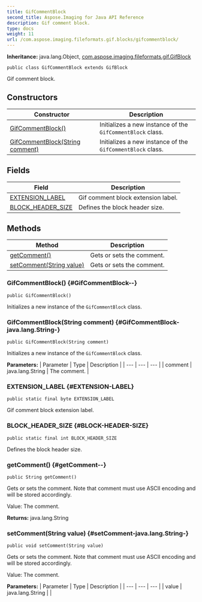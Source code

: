 ```yaml
---
title: GifCommentBlock
second_title: Aspose.Imaging for Java API Reference
description: Gif comment block.
type: docs
weight: 11
url: /com.aspose.imaging.fileformats.gif.blocks/gifcommentblock/
---
```

**Inheritance:**
java.lang.Object, [com.aspose.imaging.fileformats.gif.GifBlock](../../com.aspose.imaging.fileformats.gif/gifblock)
```
public class GifCommentBlock extends GifBlock
```

Gif comment block.
## Constructors

| Constructor | Description |
| --- | --- |
| [GifCommentBlock()](#GifCommentBlock--) | Initializes a new instance of the `GifCommentBlock` class. |
| [GifCommentBlock(String comment)](#GifCommentBlock-java.lang.String-) | Initializes a new instance of the `GifCommentBlock` class. |
## Fields

| Field | Description |
| --- | --- |
| [EXTENSION_LABEL](#EXTENSION-LABEL) | Gif comment block extension label. |
| [BLOCK_HEADER_SIZE](#BLOCK-HEADER-SIZE) | Defines the block header size. |
## Methods

| Method | Description |
| --- | --- |
| [getComment()](#getComment--) | Gets or sets the comment. |
| [setComment(String value)](#setComment-java.lang.String-) | Gets or sets the comment. |
### GifCommentBlock() {#GifCommentBlock--}
```
public GifCommentBlock()
```


Initializes a new instance of the `GifCommentBlock` class.

### GifCommentBlock(String comment) {#GifCommentBlock-java.lang.String-}
```
public GifCommentBlock(String comment)
```


Initializes a new instance of the `GifCommentBlock` class.

**Parameters:**
| Parameter | Type | Description |
| --- | --- | --- |
| comment | java.lang.String | The comment. |

### EXTENSION_LABEL {#EXTENSION-LABEL}
```
public static final byte EXTENSION_LABEL
```


Gif comment block extension label.

### BLOCK_HEADER_SIZE {#BLOCK-HEADER-SIZE}
```
public static final int BLOCK_HEADER_SIZE
```


Defines the block header size.

### getComment() {#getComment--}
```
public String getComment()
```


Gets or sets the comment. Note that comment must use ASCII encoding and will be stored accordingly.

Value: The comment.

**Returns:**
java.lang.String
### setComment(String value) {#setComment-java.lang.String-}
```
public void setComment(String value)
```


Gets or sets the comment. Note that comment must use ASCII encoding and will be stored accordingly.

Value: The comment.

**Parameters:**
| Parameter | Type | Description |
| --- | --- | --- |
| value | java.lang.String |  |

